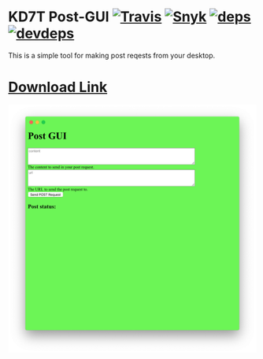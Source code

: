 # KD7T Post-GUI [![Travis][build-badge]][build] [![Snyk][snyk-badge]][snyk-url] [![deps][deps-badge]][deps-url] [![devdeps][devdeps-badge]][devdeps-url]

[build-badge]: https://img.shields.io/travis/JsSucks/BetterDiscordApp/master.svg
[build]: https://travis-ci.org/JsSucks/BetterDiscordApp

[snyk-badge]: https://snyk.io/test/github/JsSucks/BetterDiscordApp/badge.svg
[snyk-url]: https://snyk.io/test/github/JsSucks/BetterDiscordApp

[deps-badge]: https://david-dm.org/JsSucks/BetterDiscordApp.svg
[deps-url]: https://david-dm.org/JsSucks/BetterDiscordApp
[devdeps-badge]: https://david-dm.org/JsSucks/BetterDiscordApp/dev-status.svg
[devdeps-url]: https://david-dm.org/JsSucks/BetterDiscordApp?type=dev

This is a simple tool for making post reqests from your desktop.

# [Download Link](https://github.com/gubareve/post-gui/releases/download/v1.0.0/post-gui-Setup-1.0.0.exe)

![Screenshot](https://raw.githubusercontent.com/gubareve/post-gui/master/Screen-Shot.png)
